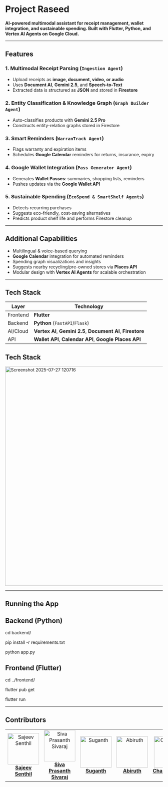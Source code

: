 # Project Raseed

**AI-powered multimodal assistant for receipt management, wallet integration, and sustainable spending. Built with Flutter, Python, and Vertex AI Agents on Google Cloud.**

---

## Features

### 1. Multimodal Receipt Parsing (`Ingestion Agent`)
- Upload receipts as **image, document, video, or audio**
- Uses **Document AI**, **Gemini 2.5**, and **Speech-to-Text**
- Extracted data is structured as **JSON** and stored in **Firestore**

### 2. Entity Classification & Knowledge Graph (`Graph Builder Agent`)
- Auto-classifies products with **Gemini 2.5 Pro**
- Constructs entity-relation graphs stored in Firestore

### 3. Smart Reminders (`WarranTrack Agent`)
- Flags warranty and expiration items
- Schedules **Google Calendar** reminders for returns, insurance, expiry

### 4. Google Wallet Integration (`Pass Generator Agent`)
- Generates **Wallet Passes**: summaries, shopping lists, reminders
- Pushes updates via the **Google Wallet API**

### 5. Sustainable Spending (`EcoSpend & SmartShelf Agents`)
- Detects recurring purchases
- Suggests eco-friendly, cost-saving alternatives
- Predicts product shelf life and performs Firestore cleanup

---

##  Additional Capabilities

- Multilingual & voice-based querying
- **Google Calendar** integration for automated reminders
- Spending graph visualizations and insights
- Suggests nearby recycling/pre-owned stores via **Places API**
- Modular design with **Vertex AI Agents** for scalable orchestration

---

##  Tech Stack

| Layer      | Technology                                                           |
| ---------- | ---------------------------------------------------------------------|
| Frontend   | **Flutter**                                                          |
| Backend    | **Python** (`FastAPI`/`Flask`)                                       |
| AI/Cloud   | **Vertex AI**, **Gemini 2.5**, **Document AI**, **Firestore**        |
| API        | **Wallet API**, **Calendar API**, **Google Places API**              |

## Tech Stack 
<img width="1242" height="701" alt="Screenshot 2025-07-27 120716" src="https://github.com/user-attachments/assets/cefda98a-dcba-4e27-b1f5-45e0fba3f114" />

---

##  Running the App

## Backend (Python)

cd backend/

pip install -r requirements.txt

python app.py

## Frontend (Flutter)

cd ../frontend/

flutter pub get

flutter run



---

##  Contributors

<table>
  <tr>
    <td align="center">
      <img src="https://avatars.githubusercontent.com/SajeevSenthil?s=300" width="100" alt="Sajeev Senthil" /><br/>
      <a href="https://github.com/SajeevSenthil"><b>Sajeev Senthil</b></a>
    </td>
    <td align="center">
      <img src="https://avatars.githubusercontent.com/SivaPrasanthSivaraj?s=300" width="100" alt="Siva Prasanth Sivaraj" /><br/>
      <a href="https://github.com/SivaPrasanthSivaraj"><b>Siva Prasanth Sivaraj</b></a>
    </td>
    <td align="center">
      <img src="https://avatars.githubusercontent.com/suganth07?s=300" width="100" alt="Suganth" /><br/>
      <a href="https://github.com/suganth07"><b>Suganth</b></a>
    </td>
    <td align="center">
      <img src="https://avatars.githubusercontent.com/abiruth29?s=300" width="100" alt="Abiruth" /><br/>
      <a href="https://github.com/abiruth29"><b>Abiruth</b></a>
    </td>
    <td align="center">
      <img src="https://avatars.githubusercontent.com/Charuvarthan?s=300" width="100" alt="Charuvarthan" /><br/>
      <a href="https://github.com/Charuvarthan"><b>Charuvarthan</b></a>
    </td>
  </tr>
</table>


